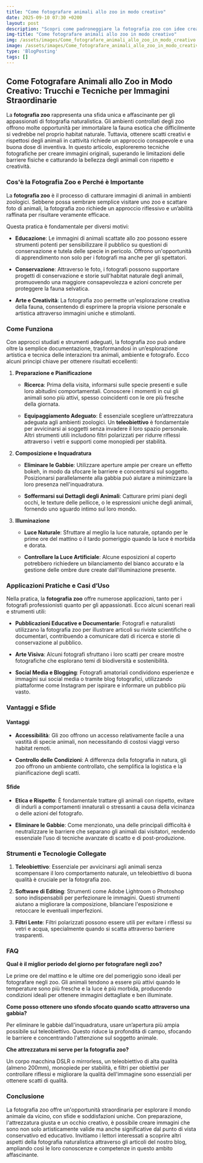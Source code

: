 ```yaml
---
title: "Come fotografare animali allo zoo in modo creativo"
date: 2025-09-10 07:30 +0200
layout: post
description: "Scopri come padroneggiare la fotografia zoo con idee creative per immortalare dettagli animali unici, eliminando le gabbie con il giusto teleobiettivo."
img-title: "Come fotografare animali allo zoo in modo creativo"
img: /assets/images/Come_fotografare_animali_allo_zoo_in_modo_creativo.jpg
image: /assets/images/Come_fotografare_animali_allo_zoo_in_modo_creativo.jpg
type: 'BlogPosting'
tags: []
---
```


## Come Fotografare Animali allo Zoo in Modo Creativo: Trucchi e Tecniche per Immagini Straordinarie

La **fotografia zoo** rappresenta una sfida unica e affascinante per gli appassionati di fotografia naturalistica. Gli ambienti controllati degli zoo offrono molte opportunità per immortalare la fauna esotica che difficilmente si vedrebbe nel proprio habitat naturale. Tuttavia, ottenere scatti creativi e rispettosi degli animali in cattività richiede un approccio consapevole e una buona dose di inventiva. In questo articolo, esploreremo tecniche fotografiche per creare immagini originali, superando le limitazioni delle barriere fisiche e catturando la bellezza degli animali con rispetto e creatività.

### Cos'è la Fotografia Zoo e Perché è Importante

La **fotografia zoo** è il processo di catturare immagini di animali in ambienti zoologici. Sebbene possa sembrare semplice visitare uno zoo e scattare foto di animali, la fotografia zoo richiede un approccio riflessivo e un’abilità raffinata per risultare veramente efficace.

Questa pratica è fondamentale per diversi motivi:

- **Educazione**: Le immagini di animali scattate allo zoo possono essere strumenti potenti per sensibilizzare il pubblico su questioni di conservazione e tutela delle specie in pericolo. Offrono un'opportunità di apprendimento non solo per i fotografi ma anche per gli spettatori.

- **Conservazione**: Attraverso le foto, i fotografi possono supportare progetti di conservazione e storie sull'habitat naturale degli animali, promuovendo una maggiore consapevolezza e azioni concrete per proteggere la fauna selvatica.

- **Arte e Creatività**: La fotografia zoo permette un'esplorazione creativa della fauna, consentendo di esprimere la propria visione personale e artistica attraverso immagini uniche e stimolanti.

### Come Funziona

Con approcci studiati e strumenti adeguati, la fotografia zoo può andare oltre la semplice documentazione, trasformandosi in un’esplorazione artistica e tecnica delle interazioni tra animali, ambiente e fotografo. Ecco alcuni principi chiave per ottenere risultati eccellenti:

1. **Preparazione e Pianificazione**
   - **Ricerca**: Prima della visita, informarsi sulle specie presenti e sulle loro abitudini comportamentali. Conoscere i momenti in cui gli animali sono più attivi, spesso coincidenti con le ore più fresche della giornata.
   
   - **Equipaggiamento Adeguato**: È essenziale scegliere un’attrezzatura adeguata agli ambienti zoologici. Un **teleobiettivo** è fondamentale per avvicinarsi ai soggetti senza invadere il loro spazio personale. Altri strumenti utili includono filtri polarizzati per ridurre riflessi attraverso i vetri e supporti come monopiedi per stabilità.

2. **Composizione e Inquadratura**
   - **Eliminare le Gabbie**: Utilizzare aperture ampie per creare un effetto bokeh, in modo da sfocare le barriere e concentrarsi sul soggetto. Posizionarsi parallelamente alla gabbia può aiutare a minimizzare la loro presenza nell'inquadratura.

   - **Soffermarsi sui Dettagli degli Animali**: Catturare primi piani degli occhi, le texture delle pellicce, o le espressioni uniche degli animali, fornendo uno sguardo intimo sul loro mondo.

3. **Illuminazione**
   - **Luce Naturale**: Sfruttare al meglio la luce naturale, optando per le prime ore del mattino o il tardo pomeriggio quando la luce è morbida e dorata.

   - **Controllare la Luce Artificiale**: Alcune esposizioni al coperto potrebbero richiedere un bilanciamento del bianco accurato e la gestione delle ombre dure create dall'illuminazione presente.

### Applicazioni Pratiche e Casi d’Uso

Nella pratica, la **fotografia zoo** offre numerose applicazioni, tanto per i fotografi professionisti quanto per gli appassionati. Ecco alcuni scenari reali e strumenti utili:

- **Pubblicazioni Educative e Documentarie**: Fotografi e naturalisti utilizzano la fotografia zoo per illustrare articoli su riviste scientifiche o documentari, contribuendo a comunicare dati di ricerca e storie di conservazione al pubblico.

- **Arte Visiva**: Alcuni fotografi sfruttano i loro scatti per creare mostre fotografiche che esplorano temi di biodiversità e sostenibilità.

- **Social Media e Blogging**: Fotografi amatoriali condividono esperienze e immagini sui social media o tramite blog fotografici, utilizzando piattaforme come Instagram per ispirare e informare un pubblico più vasto.

### Vantaggi e Sfide

#### Vantaggi

- **Accessibilità**: Gli zoo offrono un accesso relativamente facile a una vastità di specie animali, non necessitando di costosi viaggi verso habitat remoti.

- **Controllo delle Condizioni**: A differenza della fotografia in natura, gli zoo offrono un ambiente controllato, che semplifica la logistica e la pianificazione degli scatti.

#### Sfide

- **Etica e Rispetto**: È fondamentale trattare gli animali con rispetto, evitare di indurli a comportamenti innaturali o stressanti a causa della vicinanza o delle azioni del fotografo.

- **Eliminare le Gabbie**: Come menzionato, una delle principali difficoltà è neutralizzare le barriere che separano gli animali dai visitatori, rendendo essenziale l’uso di tecniche avanzate di scatto e di post-produzione.

### Strumenti e Tecnologie Collegate

1. **Teleobiettivo**: Essenziale per avvicinarsi agli animali senza scompensare il loro comportamento naturale, un teleobiettivo di buona qualità è cruciale per la fotografia zoo.

2. **Software di Editing**: Strumenti come Adobe Lightroom o Photoshop sono indispensabili per perfezionare le immagini. Questi strumenti aiutano a migliorare la composizione, bilanciare l'esposizione e retoccare le eventuali imperfezioni.

3. **Filtri Lente**: Filtri polarizzati possono essere utili per evitare i riflessi su vetri e acqua, specialmente quando si scatta attraverso barriere trasparenti.

### FAQ

**Qual è il miglior periodo del giorno per fotografare negli zoo?**

Le prime ore del mattino e le ultime ore del pomeriggio sono ideali per fotografare negli zoo. Gli animali tendono a essere più attivi quando le temperature sono più fresche e la luce è più morbida, producendo condizioni ideali per ottenere immagini dettagliate e ben illuminate.

**Come posso ottenere uno sfondo sfocato quando scatto attraverso una gabbia?**

Per eliminare le gabbie dall'inquadratura, usare un’apertura più ampia possibile sul teleobiettivo. Questo riduce la profondità di campo, sfocando le barriere e concentrando l'attenzione sul soggetto animale.

**Che attrezzatura mi serve per la fotografia zoo?**

Un corpo macchina DSLR o mirrorless, un teleobiettivo di alta qualità (almeno 200mm), monopiede per stabilità, e filtri per obiettivi per controllare riflessi e migliorare la qualità dell'immagine sono essenziali per ottenere scatti di qualità.

### Conclusione

La fotografia zoo offre un'opportunità straordinaria per esplorare il mondo animale da vicino, con sfide e soddisfazioni uniche. Con preparazione, l'attrezzatura giusta e un occhio creativo, è possibile creare immagini che sono non solo artisticamente valide ma anche significative dal punto di vista conservativo ed educativo. Invitiamo i lettori interessati a scoprire altri aspetti della fotografia naturalistica attraverso gli articoli del nostro blog, ampliando così le loro conoscenze e competenze in questo ambito affascinante.
